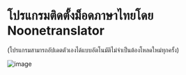 # โปรแกรมติดตั้งม็อดภาษาไทยโดย Noonetranslator

(โปรแกรมสามารถอัปเดตตัวเองได้แบบอัตโนมัติไม่จำเป็นต้องโหลดใหม่ทุกครั้ง)

![image](https://github.com/Johntaber0007/NoOneModInstaller/assets/120932061/8bcaf1f7-428d-4637-933c-defe04586c8c)

